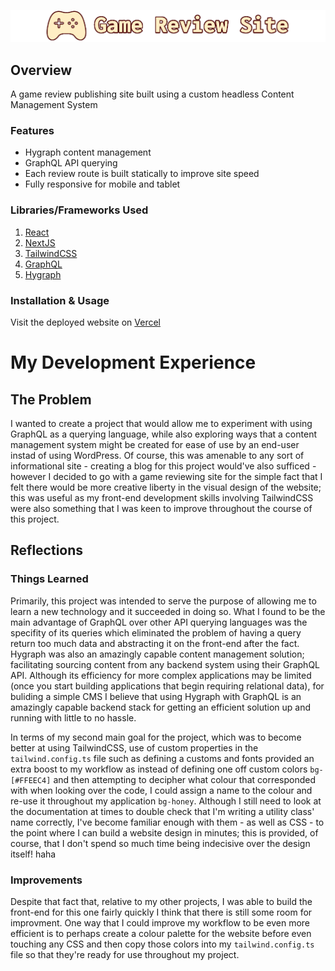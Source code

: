 ![Event Ticket Website](logo.png)

## Overview
A game review publishing site built using a custom headless Content Management System

### Features
- Hygraph content management
- GraphQL API querying
- Each review route is built statically to improve site speed
- Fully responsive for mobile and tablet

### Libraries/Frameworks Used
1. [React](https://react.dev/)
2. [NextJS](https://nextjs.org/)
3. [TailwindCSS](https://tailwindcss.com/)
4. [GraphQL](https://graphql.org/)
5. [Hygraph](https://hygraph.com/)

### Installation & Usage
Visit the deployed website on [Vercel](https://game-review-site-eight.vercel.app/)

# My Development Experience
## The Problem
I wanted to create a project that would allow me to experiment with using GraphQL as a querying language, while also exploring ways that a content management system might be created for ease of use by an end-user instad of using WordPress. Of course, this was amenable to any sort of informational site - creating a blog for this project would've also sufficed - however I decided to go with a game reviewing site for the simple fact that I felt there would be more creative liberty in the visual design of the website; this was useful as my front-end development skills involving TailwindCSS were also something that I was keen to improve throughout the course of this project.

## Reflections
### Things Learned
Primarily, this project was intended to serve the purpose of allowing me to learn a new technology and it succeeded in doing so. What I found to be the main advantage of GraphQL over other API querying languages was the specifity of its queries which eliminated the problem of having a query return too much data and abstracting it on the front-end after the fact. Hygraph was also an amazingly capable content management solution; facilitating sourcing content from any backend system using their GraphQL API. Although its efficiency for more complex applications may be limited (once you start building applications that begin requiring relational data), for buliding a simple CMS I believe that using Hygraph with GraphQL is an amazingly capable backend stack for getting an efficient solution up and running with little to no hassle.

In terms of my second main goal for the project, which was to become better at using TailwindCSS, use of custom properties in the `tailwind.config.ts` file such as defining a customs and fonts provided an extra boost to my workflow as instead of defining one off custom colors `bg-[#FFEEC4]` and then attempting to decipher what colour that corresponded with when looking over the code, I could assign a name to the colour and re-use it throughout my application `bg-honey`. Although I still need to look at the documentation at times to double check that I'm writing a utility class' name correctly, I've become familiar enough with them - as well as CSS - to the point where I can build a website design in minutes; this is provided, of course, that I don't spend so much time being indecisive over the design itself! haha

### Improvements
Despite that fact that, relative to my other projects, I was able to build the front-end for this one fairly quickly I think that there is still some room for improvment. One way that I could improve my workflow to be even more efficient is to perhaps create a colour palette for the website before even touching any CSS and then copy those colors into my `tailwind.config.ts` file so that they're ready for use throughout my project.
